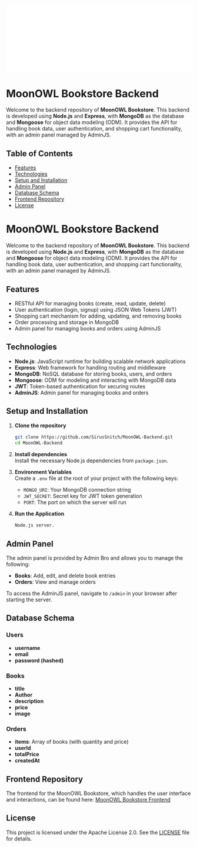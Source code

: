 ![Logo](./Assets/logo.png)

# MoonOWL Bookstore Backend

Welcome to the backend repository of **MoonOWL Bookstore**. This backend is developed using **Node.js** and **Express**, with **MongoDB** as the database and **Mongoose** for object data modeling (ODM). It provides the API for handling book data, user authentication, and shopping cart functionality, with an admin panel managed by AdminJS.

## Table of Contents
- [Features](#features)
- [Technologies](#technologies)
- [Setup and Installation](#setup-and-instalation)
- [Admin Panel](#admin-panel)
- [Database Schema](#database-schema)
- [Frontend Repository](#frontend-repository)
- [License](#license)


# MoonOWL Bookstore Backend

Welcome to the backend repository of **MoonOWL Bookstore**. This backend is developed using **Node.js** and **Express**, with **MongoDB** as the database and **Mongoose** for object data modeling (ODM). It provides the API for handling book data, user authentication, and shopping cart functionality, with an admin panel managed by AdminJS.

## Features
- RESTful API for managing books (create, read, update, delete)
- User authentication (login, signup) using JSON Web Tokens (JWT)
- Shopping cart mechanism for adding, updating, and removing books
- Order processing and storage in MongoDB
- Admin panel for managing books and orders using AdminJS

## Technologies
- **Node.js**: JavaScript runtime for building scalable network applications
- **Express**: Web framework for handling routing and middleware
- **MongoDB**: NoSQL database for storing books, users, and orders
- **Mongoose**: ODM for modeling and interacting with MongoDB data
- **JWT**: Token-based authentication for securing routes
- **AdminJS**: Admin panel for managing books and orders

## Setup and Installation

1. **Clone the repository**  
   ```bash
   git clone https://github.com/SirusSnitch/MoonOWL-Backend.git
   cd MoonOWL-Backend
   ```

2. **Install dependencies**  
   Install the necessary Node.js dependencies from `package.json`.

3. **Environment Variables**  
   Create a `.env` file at the root of your project with the following keys:
   - `MONGO_URI`: Your MongoDB connection string
   - `JWT_SECRET`: Secret key for JWT token generation
   - `PORT`: The port on which the server will run

4. **Run the Application**  
   ```bash
   Node.js server.
   ```

## Admin Panel

The admin panel is provided by Admin Bro and allows you to manage the following:
- **Books**: Add, edit, and delete book entries
- **Orders**: View and manage orders

To access the AdminJS panel, navigate to `/admin` in your browser after starting the server.

## Database Schema

### Users
- **username**
- **email**
- **password (hashed)**

### Books
- **title**
- **Author**
- **description**
- **price**
- **image**

### Orders
- **items**: Array of books (with quantity and price)
- **userId**
- **totalPrice**
- **createdAt**

## Frontend Repository

The frontend for the MoonOWL Bookstore, which handles the user interface and interactions, can be found here:
[MoonOWL Bookstore Frontend](https://github.com/SirusSnitch/MoonOWL-Bookstore)

## License

This project is licensed under the Apache License 2.0. See the [LICENSE](./License.txt) file for details.
